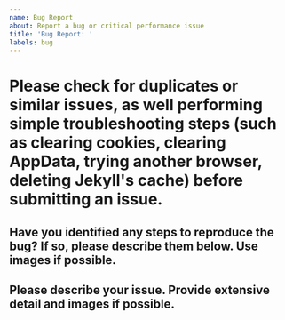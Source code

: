 ```yaml
---
name: Bug Report
about: Report a bug or critical performance issue
title: 'Bug Report: '
labels: bug
---
```

# Please check for duplicates or similar issues, as well performing simple troubleshooting steps (such as clearing cookies, clearing AppData, trying another browser, deleting Jekyll's cache) before submitting an issue.
## Have you identified any steps to reproduce the bug? If so, please describe them below. Use images if possible.

## Please describe your issue. Provide extensive detail and images if possible.
